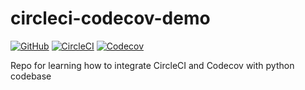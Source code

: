 # circleci-codecov-demo

[![GitHub](https://img.shields.io/github/license/marwanali1/cicd-playground?color=g)](https://github.com/marwanali1/cicd-playground/blob/develop/LICENSE)
[![CircleCI](https://img.shields.io/circleci/build/github/marwanali1/cicd-playground/develop)](https://circleci.com/gh/marwanali1/cicd-playground/tree/develop)
[![Codecov](https://img.shields.io/codecov/c/github/marwanali1/cicd-playground)](https://codecov.io/gh/marwanali1/cicd-playground)

Repo for learning how to integrate CircleCI and Codecov with python codebase
